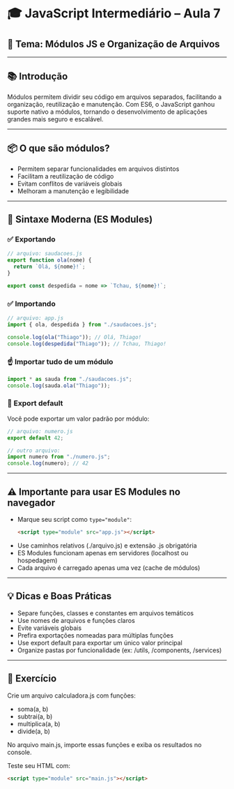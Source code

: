 # 🎓 JavaScript Intermediário – Aula 7
## 🔹 Tema: Módulos JS e Organização de Arquivos

---

## 📚 Introdução

Módulos permitem dividir seu código em arquivos separados, facilitando a organização, reutilização e manutenção. Com ES6, o JavaScript ganhou suporte nativo a módulos, tornando o desenvolvimento de aplicações grandes mais seguro e escalável.

---

## 📦 O que são módulos?

- Permitem separar funcionalidades em arquivos distintos
- Facilitam a reutilização de código
- Evitam conflitos de variáveis globais
- Melhoram a manutenção e legibilidade

---

## 🔄 Sintaxe Moderna (ES Modules)

### ✅ Exportando

```javascript
// arquivo: saudacoes.js
export function ola(nome) {
  return `Olá, ${nome}!`;
}

export const despedida = nome => `Tchau, ${nome}!`;
```

### ✅ Importando

```javascript
// arquivo: app.js
import { ola, despedida } from "./saudacoes.js";

console.log(ola("Thiago")); // Olá, Thiago!
console.log(despedida("Thiago")); // Tchau, Thiago!
```

### ☝️ Importar tudo de um módulo

```javascript
import * as sauda from "./saudacoes.js";
console.log(sauda.ola("Thiago"));
```

### 📌 Export default

Você pode exportar um valor padrão por módulo:

```javascript
// arquivo: numero.js
export default 42;

// outro arquivo:
import numero from "./numero.js";
console.log(numero); // 42
```

---

## ⚠️ Importante para usar ES Modules no navegador

- Marque seu script como `type="module"`:
  ```html
  <script type="module" src="app.js"></script>
  ```
- Use caminhos relativos (./arquivo.js) e extensão .js obrigatória
- ES Modules funcionam apenas em servidores (localhost ou hospedagem)
- Cada arquivo é carregado apenas uma vez (cache de módulos)

---

## 💡 Dicas e Boas Práticas

- Separe funções, classes e constantes em arquivos temáticos
- Use nomes de arquivos e funções claros
- Evite variáveis globais
- Prefira exportações nomeadas para múltiplas funções
- Use export default para exportar um único valor principal
- Organize pastas por funcionalidade (ex: /utils, /components, /services)

---

## 🧪 Exercício

Crie um arquivo calculadora.js com funções:
- soma(a, b)
- subtrai(a, b)
- multiplica(a, b)
- divide(a, b)

No arquivo main.js, importe essas funções e exiba os resultados no console.

Teste seu HTML com:
```html
<script type="module" src="main.js"></script>
```